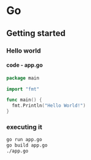 # Go

## Getting started

### Hello world

#### code - app.go

```go
package main

import "fmt"

func main() {
  fmt.Println("Hello World!")
}

```

### executing it

```bash
go run app.go
go build app.go
./app.go
```
